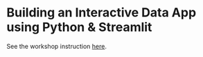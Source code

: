 # Building an Interactive Data App using Python &amp; Streamlit

See the workshop instruction
[here](https://zkan.notion.site/Building-an-Interactive-Data-App-using-Python-Streamlit-13718798dff6802eb50ad25b04213340?pvs=4).
